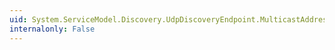 ```yaml
---
uid: System.ServiceModel.Discovery.UdpDiscoveryEndpoint.MulticastAddress
internalonly: False
---
```

